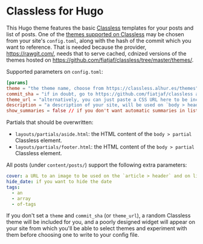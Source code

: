 Classless for Hugo
==================

This Hugo theme features the basic [Classless](https://classless.alhur.es/) templates for your posts and list of posts. One of the [themes supported on Classless](https://classless.alhur.es/themes) may be chosen from your site's `config.toml`, along with the hash of the commit which you want to reference. That is needed because the provider, https://rawgit.com/, needs that to serve cached, cdnized versions of the themes hosted on https://github.com/fiatjaf/classless/tree/master/themes/.

Supported parameters on `config.toml`:

```toml
[params]
theme = "the theme name, choose from https://classless.alhur.es/themes"
commit_sha = "if in doubt, go to https://github.com/fiatjaf/classless and copy the 7 characters from the line that says: 'Latest commit xxxxxxx'"
theme_url = "alternatively, you can just paste a CSS URL here to be included"
description = "a description of your site, will be used on `body > header` and on the <meta> description, when not overriden by pages (in normal posts, it is overriden by the post summary)."
show_summaries = false // if you don't want automatic summaries in list pages
```

Partials that should be overwritten:

  * `layouts/partials/aside.html`: the HTML content of the `body > partial` Classless element.
  * `layouts/partials/footer.html`: the HTML content of the `body > partial` Classless element.

All posts (under `content/posts/`) support the following extra parameters:

```yaml
cover: a URL to an image to be used on the `article > header` and on list pages
hide_date: if you want to hide the date
tags:
  - an
  - array
  - of-tags
```

If you don't set a `theme` and `commit_sha` (or `theme_url`), a random Classless theme will be included for you, and a poorly designed widget will appear on your site from which you'll be able to select themes and experiment with them before choosing one to write to your config file.
